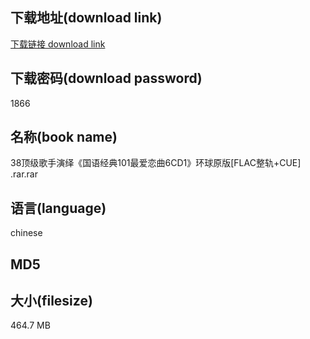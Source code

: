 ## 下载地址(download link)
[下载链接 download link](https://voluble-croquembouche-d321dc.netlify.app/?s=38%E9%A1%B6%E7%BA%A7%E6%AD%8C%E6%89%8B%E6%BC%94%E7%BB%8E%E3%80%8A%E5%9B%BD%E8%AF%AD%E7%BB%8F%E5%85%B8101%E6%9C%80%E7%88%B1%E6%81%8B%E6%9B%B26CD1%E3%80%8B%E7%8E%AF%E7%90%83%E5%8E%9F%E7%89%88%5BFLAC%E6%95%B4%E8%BD%A8%2BCUE%5D+.rar)

## 下载密码(download password)
1866

## 名称(book name)
38顶级歌手演绎《国语经典101最爱恋曲6CD1》环球原版[FLAC整轨+CUE] .rar.rar

## 语言(language)
chinese

## MD5


## 大小(filesize)
464.7 MB

